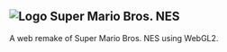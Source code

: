 ## ![Logo](https://matteokeole.github.io/SuperMarioBrosNES/favicon.ico) Super Mario Bros. NES
A web remake of Super Mario Bros. NES using WebGL2.